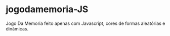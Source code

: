 # jogodamemoria-JS
Jogo Da Memoria feito apenas com Javascript, cores de formas aleatórias e dinâmicas.

